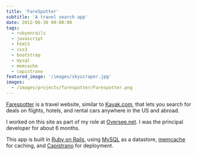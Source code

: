```yaml
---
title: 'FareSpotter'
subtitle: 'A travel search app'
date: 2012-06-30 00:00:00
tags:
  - rubyonrails
  - javascript
  - html5
  - css3
  - bootstrap
  - mysql
  - memcache
  - capistrano
featured_image: '/images/skyscraper.jpg'
images:
  - /images/projects/farespotter/Farespotter.png
---
```

[Farespotter](http://farespotter.net/) is a travel website, similar to [Kayak.com](http://kayak.com/), that lets you search for deals on flights, hotels, and rental cars anywhere in the US and abroad.

I worked on this site as part of my role at [Oversee.net](http://www.oversee.net). I was the principal developer for about 6 months.

This app is built in [Ruby on Rails](http://rubyonrails.org/), using [MySQL](http://www.mysql.com/) as a datastore, [memcache](http://memcached.org/) for caching, and [Capistrano](http://capistranorb.com/) for deployment.
